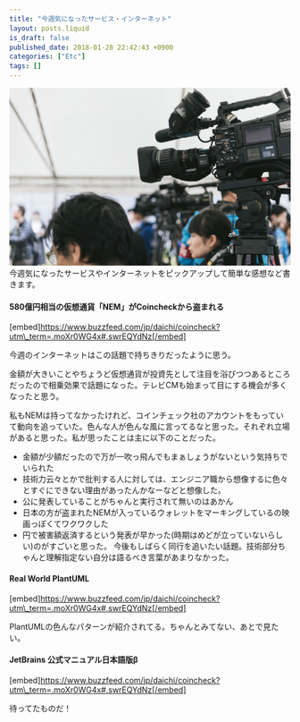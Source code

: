 ```yaml
---
title: "今週気になったサービス・インターネット"
layout: posts.liquid
is_draft: false
published_date: 2018-01-28 22:42:43 +0900
categories: ["Etc"]
tags: []
---
```


 ![](/public/images/2019/01/ff036-1lf7Zb2SCflRC4EJDiiN31w.png)今週気になったサービスやインターネットをピックアップして簡単な感想など書きます。

#### 580億円相当の仮想通貨「NEM」がCoincheckから盗まれる
[embed]https://www.buzzfeed.com/jp/daichi/coincheck?utm\_term=.moXr0WG4x#.swrEQYdNz[/embed]

今週のインターネットはこの話題で持ちきりだったように思う。

金額が大きいことやちょうど仮想通貨が投資先として注目を浴びつつあるところだったので相乗効果で話題になった。テレビCMも始まって目にする機会が多くなったと思う。

私もNEMは持ってなかったけれど、コインチェック社のアカウントをもっていて動向を追っていた。色んな人が色んな風に言ってるなと思った。それぞれ立場があると思った。私が思ったことは主に以下のことだった。

- 金額が少額だったので万が一吹っ飛んでもまぁしょうがないという気持ちでいられた
- 技術力云々とかで批判する人に対しては、エンジニア職から想像するに色々とすぐにできない理由があったんかなーなどと想像した。
- 公に発表していることがちゃんと実行されて無いのはあかん
- 日本の方が盗まれたNEMが入っているウォレットをマーキングしているの映画っぽくてワクワクした
- 円で被害額返済するという発表が早かった(時期はめどが立っていないらしい)のがすごいと思った。
今後もしばらく同行を追いたい話題。技術部分ちゃんと理解指定ない自分は語るべき言葉があまりなかった。

#### Real World&nbsp;PlantUML
[embed]https://www.buzzfeed.com/jp/daichi/coincheck?utm\_term=.moXr0WG4x#.swrEQYdNz[/embed]

PlantUMLの色んなパターンが紹介されてる。ちゃんとみてない、あとで見たい。

#### JetBrains 公式マニュアル日本語版β
[embed]https://www.buzzfeed.com/jp/daichi/coincheck?utm\_term=.moXr0WG4x#.swrEQYdNz[/embed]

待ってたものだ！


